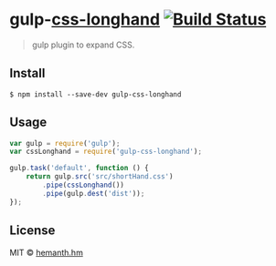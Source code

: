 # gulp-[css-longhand](http://npm.im/css-longhand) [![Build Status](https://travis-ci.org/hemanth/gulp-css-longhand.svg?branch=master)](https://travis-ci.org/hemanth/gulp-css-longhand)

> gulp plugin to expand CSS.


## Install

```
$ npm install --save-dev gulp-css-longhand
```


## Usage

```js
var gulp = require('gulp');
var cssLonghand = require('gulp-css-longhand');

gulp.task('default', function () {
	return gulp.src('src/shortHand.css')
		.pipe(cssLonghand())
		.pipe(gulp.dest('dist'));
});
```

## License

MIT © [hemanth.hm](http://h3manth.com)
